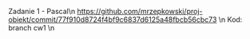 Zadanie 1 - Pascal\n
https://github.com/mrzepkowski/proj-obiekt/commit/77f910d8724f4bf9c6837d6125a48fbcb56cbc73 \n
Kod: branch cw1 \n
